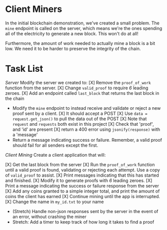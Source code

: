 # Client Miners

In the initial blockchain demonstration, we've created a small problem. The `mine` endpoint is called on the server, which means we're the ones spending all of the electricity to generate a new block. This won't do at all!

Furthermore, the amount of work needed to actually mine a block is a bit low. We need it to be harder to preserve the integrity of the chain.

# Task List

_Server_
Modify the server we created to:
[X] Remove the `proof_of_work` function from the server.
[X] Change `valid_proof` to require _6_ leading zeroes.
[X] Add an endpoint called `last_block` that returns the last block in the chain

- Modify the `mine` endpoint to instead receive and validate or reject a new proof sent by a client.
  [X] It should accept a POST
  [X] Use `data = request.get_json()` to pull the data out of the POST
  [X] Note that `request` and `requests` both exist in this project
  [X] Check that 'proof', and 'id' are present
  [X] return a 400 error using `jsonify(response)` with a 'message'
- Return a message indicating success or failure. Remember, a valid proof should fail for all senders except the first.

_Client Mining_
Create a client application that will:

[X] Get the last block from the server
[X] Run the `proof_of_work` function until a valid proof is found, validating or rejecting each attempt. Use a copy of `valid_proof` to assist.
[X] Print messages indicating that this has started and finished.
[X] Modify it to generate proofs with _6_ leading zeroes.
[X] Print a message indicating the success or failure response from the server
[X] Add any coins granted to a simple integer total, and print the amount of coins the client has earned
[X] Continue mining until the app is interrupted.
[X] Change the name in `my_id.txt` to your name

- (Stretch) Handle non-json responses sent by the server in the event of an error, without crashing the miner
- Stretch: Add a timer to keep track of how long it takes to find a proof

